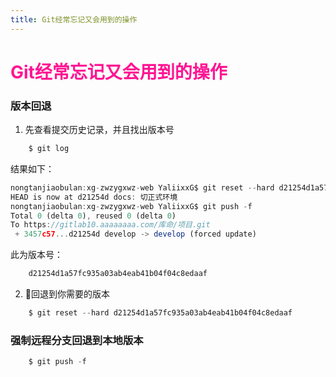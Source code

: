```yaml
---
title: Git经常忘记又会用到的操作
---  
```

# <font color="#FF1493">Git经常忘记又会用到的操作</font>    

### 版本回退  

1. 先查看提交历史记录，并且找出版本号  
```js
    $ git log
```  
结果如下：  

```js
nongtanjiaobulan:xg-zwzygxwz-web YaliixxG$ git reset --hard d21254d1a57fc935a03ab4eab41b04f04c8edaaf
HEAD is now at d21254d docs: 切正式环境
nongtanjiaobulan:xg-zwzygxwz-web YaliixxG$ git push -f
Total 0 (delta 0), reused 0 (delta 0)
To https://gitlab10.aaaaaaaa.com/库命/项目.git
 + 3457c57...d21254d develop -> develop (forced update)  
 ```  
此为版本号：
```js
    d21254d1a57fc935a03ab4eab41b04f04c8edaaf
``` 
2. 回退到你需要的版本  

```js
    $ git reset --hard d21254d1a57fc935a03ab4eab41b04f04c8edaaf
```  
### 强制远程分支回退到本地版本  

```js
    $ git push -f
```

